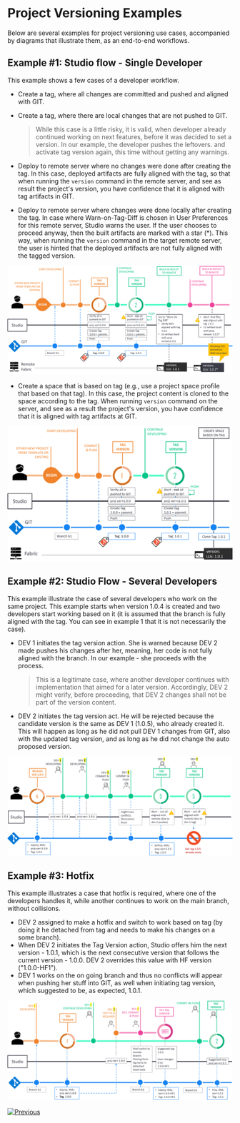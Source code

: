 # Project Versioning Examples

Below are several examples for project versioning use cases, accompanied by diagrams that illustrate them, as an end-to-end workflows.



## Example #1: Studio flow - Single Developer 

This example shows a few cases of a developer workflow.

* Create a tag, where all changes are committed and pushed and aligned with GIT.

* Create a tag, where there are local changes that are not pushed to GIT.

  > While this case is a little risky, it is valid, when developer already continued working on next features, before it was decided to set a version. In our example, the developer pushes the leftovers. and activate tag version again, this time without getting any warnings.

<studio> 

* Deploy to remote server where no changes were done after creating the tag. In this case, deployed artifacts are fully aligned with the tag, so that when running the `version` command in the remote server, and see as result the project's version, you have confidence that it is aligned with tag artifacts in GIT.

* Deploy to remote server where changes were done locally after creating the tag. In case where Warn-on-Tag-Diff is chosen in User Preferences for this remote server, Studio warns the user. If the user chooses to proceed anyway, then the built artifacts are marked with a star (*). This way, when running the `version` command in the target remote server, the user is hinted that the deployed artifacts are not fully aligned with the tagged version.



![diagram](images/04_single_dev_diagram.png)

</studio> 



<web>

* Create a space that is based on tag (e.g., use a project space profile that based on that tag). In this case, the project content is cloned to the space according to the tag. When running `version` command on the server, and see as a result the project's version, you have confidence that it is aligned with tag artifacts at GIT.

  

![diagram](images/04_web_single_dev_diagram.png)

</web>



## Example #2: Studio Flow - Several Developers

This example illustrate the case of several developers who work on the same project. This example starts when version 1.0.4 is created and two developers start working based on it (it is assumed that the branch is fully aligned with the tag. You can see in example 1 that it is not necessarily the case).

* DEV 1 initiates the tag version action. She is warned because DEV 2 made pushes his changes after her, meaning, her code is not fully aligned with the branch. In our example - she proceeds with the process.

  >  This is a legitimate case, where another developer continues with implementation that aimed for a later version. Accordingly, DEV 2 might verify, before proceeding, that DEV 2 changes shall not be part of the version content.

* DEV 2 initiates the tag version act. He will be rejected because the candidate version is the same as DEV 1 (1.0.5), who already created it. This will happen as long as he did not pull DEV 1 changes from GIT, also with the updated tag version, and as long as he did not change the auto proposed version.



![diagram](images/04_few_dev_diagram.png)



## Example #3: Hotfix

This example illustrates a case that hotfix is required, where one of the developers handles it, while another continues to work on the main branch, without collisions.

* DEV 2 assigned to make a hotfix and switch to work based on tag (by doing it he detached from tag and needs to make his changes on a some branch).
* When DEV 2 initiates the Tag Version action, Studio offers him the next version - 1.0.1, which is the next consecutive version that follows the current version - 1.0.0. DEV 2 overrides this value with HF version ("1.0.0-HF1").
* DEV 1 works on the on going branch and thus no conflicts will appear when pushing her stuff into GIT, as well when initiating tag version, which suggested to be, as expected, 1.0.1.



![diagram](images/04_hotfix_diagram.png)





[![Previous](/articles/images/Previous.png)](/articles/16_deploy_fabric/04_project_versioning.md)



